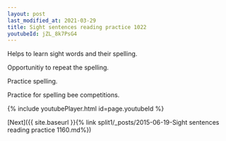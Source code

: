 ```yaml
---
layout: post
last_modified_at: 2021-03-29
title: Sight sentences reading practice 1022
youtubeId: jZL_8k7PsG4
---
```

 
 
Helps to learn sight words and their spelling.

Opportunitiy to repeat the spelling. 

Practice spelling. 
 
Practice for spelling bee competitions. 
 
{% include youtubePlayer.html id=page.youtubeId %}
 
 

[Next]({{ site.baseurl }}{% link  split1/_posts/2015-06-19-Sight sentences reading practice 1160.md%})
 
